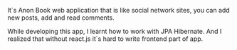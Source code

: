 It`s Anon Book web application that is like social network sites, you can add new posts, add and read comments.

While developing this app, I learnt how to work with JPA Hibernate. And I realized that without react.js it`s hard to write frontend part of app.